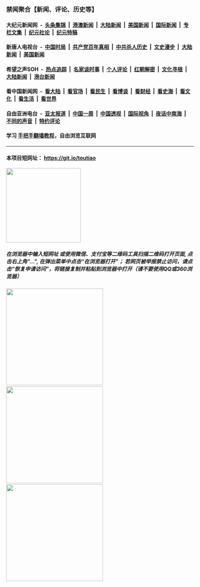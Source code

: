 ### 禁闻聚合【新闻、评论、历史等】

#### 大纪元新闻网 &nbsp;-&nbsp; [头条集锦](indexes/E头条集锦.md?t=03141631) &nbsp;|&nbsp; [港澳新闻](indexes/E港澳新闻.md?t=03141631)  &nbsp;|&nbsp; [大陆新闻](indexes/E大陆新闻.md?t=03141631) &nbsp;|&nbsp; [美国新闻](indexes/E美国新闻.md?t=03141631) &nbsp;|&nbsp; [国际新闻](indexes/E国际新闻.md?t=03141631) &nbsp;|&nbsp; [专栏文集](indexes/E专栏文集.md?t=03141631) &nbsp;|&nbsp; [纪元社论](indexes/E纪元社论.md?t=03141631) &nbsp;|&nbsp; [纪元特稿](indexes/E纪元特稿.md?t=03141631) 

#### 新唐人电视台 &nbsp;-&nbsp; [中国时局](indexes/N中国时局.md?t=03141631) &nbsp;|&nbsp; [共产党百年真相](indexes/N共产党百年真相.md?t=03141631) &nbsp;|&nbsp; [中共杀人历史](indexes/N中共杀人历史.md?t=03141631) &nbsp;|&nbsp; [文史漫步](indexes/N文史漫步.md?t=03141631) &nbsp;|&nbsp; [大陆新闻](indexes/N大陆新闻.md?t=03141631) &nbsp;|&nbsp; [美国新闻](indexes/N美国新闻.md?t=03141631)

#### 希望之声SOH &nbsp;-&nbsp; [热点追踪](indexes/H热点追踪.md?t=03141631) &nbsp;|&nbsp; [名家谈时事](indexes/H名家谈时事.md?t=03141631) &nbsp;|&nbsp; [个人评论](indexes/H个人评论.md?t=03141631)  &nbsp;|&nbsp; [红朝解密](indexes/H红朝解密.md?t=03141631) &nbsp;|&nbsp; [文化寻根](indexes/H文化寻根.md?t=03141631) &nbsp;|&nbsp; [大陆新闻](indexes/H大陆新闻.md?t=03141631) &nbsp;|&nbsp; [港台新闻](indexes/H港台新闻.md?t=03141631)

#### 看中国新闻网 &nbsp;-&nbsp; [看大陆](indexes/S看大陆.md?t=03141631) &nbsp;|&nbsp; [看官场](indexes/S看官场.md?t=03141631) &nbsp;|&nbsp; [看民生](indexes/S看民生.md?t=03141631)  &nbsp;|&nbsp; [看博谈](indexes/S看博谈.md?t=03141631) &nbsp;|&nbsp; [看财经](indexes/S看财经.md?t=03141631) &nbsp;|&nbsp; [看史海](indexes/S看史海.md?t=03141631) &nbsp;|&nbsp; [看文化](indexes/S看文化.md?t=03141631) &nbsp;|&nbsp; [看生活](indexes/S看生活.md?t=03141631) &nbsp;|&nbsp; [看世界](indexes/S看世界.md?t=03141631)

#### 自由亚洲电台 &nbsp;-&nbsp; [亚太报道](indexes/R亚太报道.md?t=03141631) &nbsp;|&nbsp; [中国一周](indexes/R中国一周.md?t=03141631) &nbsp;|&nbsp; [中国透视](indexes/R中国透视.md?t=03141631)  &nbsp;|&nbsp; [国际视角](indexes/R国际视角.md?t=03141631) &nbsp;|&nbsp; [夜话中南海](indexes/R夜话中南海.md?t=03141631) &nbsp;|&nbsp; [不同的声音](indexes/R不同的声音.md?t=03141631) &nbsp;|&nbsp; [特约评论](indexes/R特约评论.md?t=03141631)

#### 学习 [手把手翻墙教程](https://github.com/gfw-breaker/guides/wiki)，自由浏览互联网

----

#### 本项目短网址： https://git.io/toutiao
<img src="https://raw.githubusercontent.com/gfw-breaker/banned-news/master/scripts/img/qr.png" width="200px"/>  

##### 在浏览器中输入短网址 或使用微信、支付宝等二维码工具扫描二维码打开页面, 点击右上角"...", 在弹出菜单中点击“在浏览器打开”； 若网页被举报禁止访问，请点击“恢复申请访问”，将链接复制并粘贴到浏览器中打开（请不要使用QQ或360浏览器）

<img src="https://raw.githubusercontent.com/gfw-breaker/banned-news/master/scripts/img/1.png" width="260px"/> &nbsp; <img src="https://raw.githubusercontent.com/gfw-breaker/banned-news/master/scripts/img/2.png" width="260px"/> &nbsp; <img src="https://raw.githubusercontent.com/gfw-breaker/banned-news/master/scripts/img/3.png" width="260px"/>
